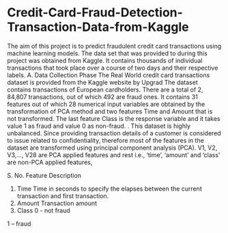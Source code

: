 # Credit-Card-Fraud-Detection-Transaction-Data-from-Kaggle
The aim of this project is to predict fraudulent credit card transactions using machine learning models.  The data set that was provided to during this project was obtained from Kaggle. It contains thousands of individual transactions that took place over a course of two days and their respective labels.
A. Data Collection Phase 
The Real World credit card transactions dataset is provided from the Kaggle website by Upgrad The dataset contains transactions of European cardholders. There are a total of 2, 84,807 transactions, out of which 492 are fraud ones. It contains 31 features out of which 28 numerical input variables are obtained by the transformation of PCA method and two features Time and Amount that is not transformed. The last feature Class is the response variable and it takes value 1 as fraud and value 0 as non-fraud. . This dataset is highly unbalanced. Since providing transaction details of a customer is considered to issue related to confidentiality, therefore most of the features in the dataset are transformed using principal component analysis (PCA). V1, V2, V3,..., V28 are PCA applied features and rest i.e., ‘time’, ‘amount’ and ‘class’ are non-PCA applied features,

S. No.	Feature	Description
1.	Time	Time in seconds to specify the elapses between the current transaction and first transaction.
2.	Amount	Transaction amount
3.	Class	0 - not fraud

1 – fraud


